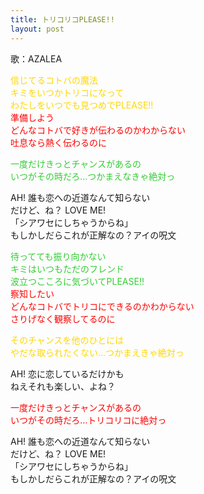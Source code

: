 ```yaml
---
title: トリコリコPLEASE!!
layout: post
---
```

歌：AZALEA

<p><font color="gold">信じてるコトバの魔法<br />
キミをいつかトリコになって<br />
わたしをいつでも見つめでPLEASE!!</font><br />
<font color="red">準備しよう<br />
どんなコトバで好きが伝わるのかわからない<br />
吐息なら熱く伝わるのに</font></p>

<p><font color="limegreen">一度だけきっとチャンスがあるの<br />
いつがその時だろ…つかまえなきゃ絶対っ</font></p>

<p>AH! 誰も恋への近道なんて知らない<br />
だけど、ね？ LOVE ME!<br />
「シアワセにしちゃうからね」<br />
もしかしだらこれが正解なの？アイの呪文</p>

<p><font color="limegreen">待ってても振り向かない<br />
キミはいつもただのフレンド<br />
波立つこころに気づいてPLEASE!!</font><br />
<font color="red">察知したい<br />
どんなコトバでトリコにできるのかわからない<br />
さりげなく観察してるのに</font></p>

<p><font color="gold">そのチャンスを他のひとには<br />
やだな取られたくない…つかまえきゃ絶対っ</font></p>

<p>AH! 恋に恋しているだけかも<br />
ねえそれも楽しい、よね？</p>

<p><font color="red">一度だけきっとチャンスがあるの<br />
いつがその時だろ…トリコリコに絶対っ</font></p>

<p>AH! 誰も恋への近道なんて知らない<br />
だけど、ね？ LOVE ME!<br />
「シアワセにしちゃうからね」<br />
もしかしだらこれが正解なの？アイの呪文</p>